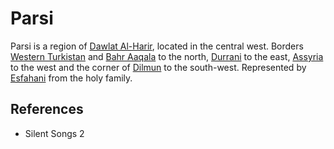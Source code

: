 # Parsi
Parsi is a region of [Dawlat Al-Harir](Location/Dawlat%20Al-Harir.md), located in the central west. Borders [Western Turkistan](Location/Regions/Western%20Turkistan.md) and [Bahr Aaqala](Location/Regions/Bahr%20Aaqala.md) to the north, [Durrani](Location/Regions/Durrani.md) to the east, [Assyria](Location/Regions/Assyria.md) to the west and the corner of [Dilmun](Location/Regions/Dilmun.md) to the south-west. Represented by [Esfahani](Person/Esfahani.md) from the holy family.

## References
- Silent Songs 2
